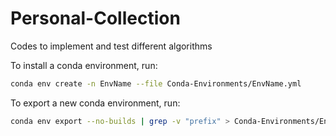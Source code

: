 # Personal-Collection
Codes to implement and test different algorithms


To install a conda environment, run:

```bash
conda env create -n EnvName --file Conda-Environments/EnvName.yml
```

To export a new conda environment, run:

```bash
conda env export --no-builds | grep -v "prefix" > Conda-Environments/EnvName.yml
```